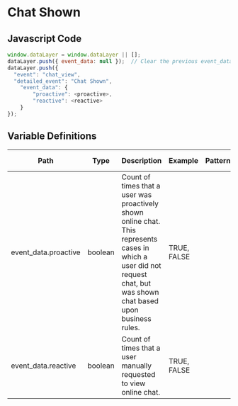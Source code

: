 # Chat Shown

### 

## Javascript Code
```js
window.dataLayer = window.dataLayer || [];
dataLayer.push({ event_data: null });  // Clear the previous event_data object.
dataLayer.push({
  "event": "chat_view",
  "detailed_event": "Chat Shown",
    "event_data": {
        "proactive": <proactive>,
        "reactive": <reactive>
    }
});
```

## Variable Definitions

|Path|Type|Description|Example|Pattern|Min Length|Max Length|Minimum|Maximum|Multiple Of|
| --- | --- | --- | --- | --- | --- | --- | --- | --- | --- |
|event_data.proactive|boolean|Count of times that a user was proactively shown online chat. This represents cases in which a user did not request chat, but was shown chat based upon business rules.|TRUE, FALSE|||||||
|event_data.reactive|boolean|Count of times that a user manually requested to view online chat.|TRUE, FALSE|||||||




